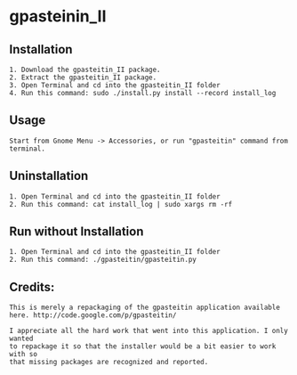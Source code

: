 gpasteinin_II
=====

Installation
-----------

    1. Download the gpasteitin_II package.
    2. Extract the gpasteitin_II package.
    3. Open Terminal and cd into the gpasteitin_II folder 
    4. Run this command: sudo ./install.py install --record install_log

Usage
-----
    
    Start from Gnome Menu -> Accessories, or run "gpasteitin" command from terminal.

Uninstallation
------------

    1. Open Terminal and cd into the gpasteitin_II folder
    2. Run this command: cat install_log | sudo xargs rm -rf
    
Run without Installation
------------

    1. Open Terminal and cd into the gpasteitin_II folder
    2. Run this command: ./gpasteitin/gpasteitin.py
    
    
Credits:
------------

    This is merely a repackaging of the gpasteitin application available
    here. http://code.google.com/p/gpasteitin/
    
    I appreciate all the hard work that went into this application. I only wanted 
    to repackage it so that the installer would be a bit easier to work with so 
    that missing packages are recognized and reported.